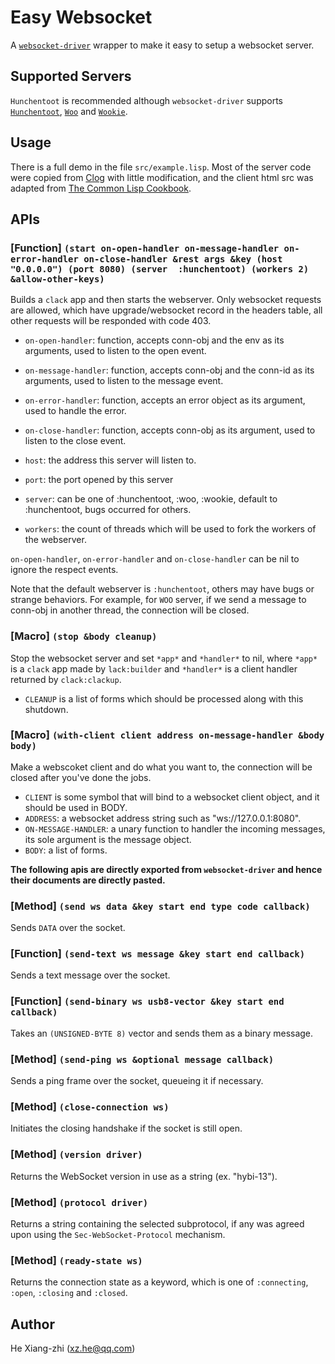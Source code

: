 # Easy Websocket

A [`websocket-driver`](https://github.com/fukamachi/websocket-driver) wrapper to make it easy to setup a websocket server.

## Supported Servers

`Hunchentoot` is recommended although `websocket-driver` supports [`Hunchentoot`](https://edicl.github.io/hunchentoot/), [`Woo`](https://github.com/fukamachi/woo) and [`Wookie`](https://github.com/orthecreedence/wookie).

## Usage

There is a full demo in the file `src/example.lisp`. Most of the server code were copied from [Clog](https://github.com/rabbibotton/clog) with little modification, and the client html src was adapted from [The Common Lisp Cookbook](https://lispcookbook.github.io/cl-cookbook/websockets.html).

## APIs

### \[Function] `(start on-open-handler on-message-handler on-error-handler on-close-handler &rest args &key (host "0.0.0.0") (port 8080) (server  :hunchentoot) (workers 2) &allow-other-keys)`

Builds a `clack` app and then starts the webserver. Only websocket requests are allowed, which have upgrade/websocket record in the headers table, all other requests will be responded with code 403.

* `on-open-handler`:    function, accepts conn-obj and the env as its arguments, used to listen to the open event.

* `on-message-handler`: function, accepts conn-obj and the conn-id as its arguments, used to listen to the message event.

* `on-error-handler`:   function, accepts an error object as its argument, used to handle the error.

* `on-close-handler`:   function, accepts conn-obj as its argument, used to listen to the close event.

* `host`: the address this server will listen to.

* `port`: the port opened by this server

* `server`: can be one of :hunchentoot, :woo, :wookie, default to :hunchentoot, bugs occurred for others.

* `workers`: the count of threads which will be used to fork the workers of the webserver.

`on-open-handler`, `on-error-handler` and `on-close-handler` can be nil to ignore the respect events.

Note that the default webserver is `:hunchentoot`, others may have bugs or strange behaviors. For example, for `WOO` server, if we send a message to conn-obj in another thread, the connection will be closed.

### \[Macro] `(stop &body cleanup)`

Stop the websocket server and set `*app*` and `*handler*` to nil, where `*app*` is a `clack` app made by `lack:builder` and `*handler*` is a client handler returned by `clack:clackup`.

* `CLEANUP` is a list of forms which should be processed along with this shutdown.

### \[Macro] `(with-client client address on-message-handler &body body)`

Make a webscoket client and do what you want to, the connection will be closed after you've done the jobs.

* `CLIENT` is some symbol that will bind to a websocket client object, and it should be used in BODY.
* `ADDRESS`: a websocket address string such as \"ws://127.0.0.1:8080\".
* `ON-MESSAGE-HANDLER`: a unary function to handler the incoming messages, its sole argument is the message object.
* `BODY`: a list of forms.

**The following apis are directly exported from `websocket-driver` and hence their documents are directly pasted.**

### \[Method] `(send ws data &key start end type code callback)`

Sends `DATA` over the socket.

### \[Function] `(send-text ws message &key start end callback)`

Sends a text message over the socket.

### \[Function] `(send-binary ws usb8-vector &key start end callback)`

Takes an `(UNSIGNED-BYTE 8)` vector and sends them as a binary message.

### \[Method] `(send-ping ws &optional message callback)`

Sends a ping frame over the socket, queueing it if necessary.

### \[Method] `(close-connection ws)`

Initiates the closing handshake if the socket is still open.

### \[Method] `(version driver)`

Returns the WebSocket version in use as a string (ex. "hybi-13").

### \[Method] `(protocol driver)`

Returns a string containing the selected subprotocol, if any was agreed upon using the `Sec-WebSocket-Protocol` mechanism.

### \[Method] `(ready-state ws)`

Returns the connection state as a keyword, which is one of `:connecting`, `:open`, `:closing` and `:closed`.

## Author

He Xiang-zhi (xz.he@qq.com)
